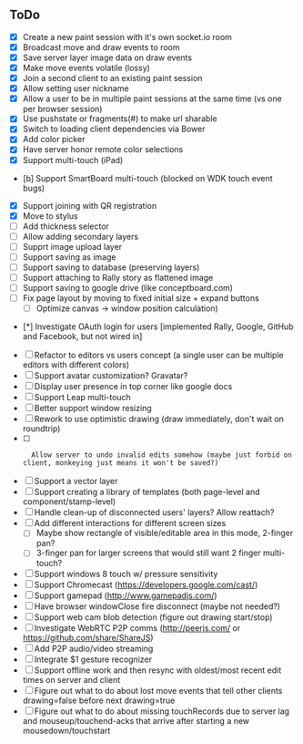 ToDo
----
- [x] Create a new paint session with it's own socket.io room
- [x] Broadcast move and draw events to room
- [x] Save server layer image data on draw events
- [x] Make move events volatile (lossy)
- [x] Join a second client to an existing paint session
- [x] Allow setting user nickname
- [x] Allow a user to be in multiple paint sessions at the same time (vs one per browser session)
- [x] Use pushstate or fragments(#) to make url sharable
- [x] Switch to loading client dependencies via Bower
- [x] Add color picker
- [x] Have server honor remote color selections
- [x] Support multi-touch (iPad)
- [b] Support SmartBoard multi-touch (blocked on WDK touch event bugs)
- [x] Support joining with QR registration
- [x] Move to stylus
- [ ] Add thickness selector
- [ ] Allow adding secondary layers
- [ ] Supprt image upload layer
- [ ] Support saving as image
- [ ] Support saving to database (preserving layers)
- [ ] Support attaching to Rally story as flattened image
- [ ] Support saving to google drive (like conceptboard.com)
- [ ] Fix page layout by moving to fixed initial size + expand buttons
	- [ ] Optimize canvas -> window position calculation)
- [*] Investigate OAuth login for users [implemented Rally, Google, GitHub and Facebook, but not wired in]
- [ ] Refactor to editors vs users concept (a single user can be multiple editors with different colors)
- [ ] Support avatar customization?  Gravatar?
- [ ] Display user presence in top corner like google docs
- [ ] Support Leap multi-touch
- [ ] Better support window resizing
- [ ] Rework to use optimistic drawing (draw immediately, don't wait on roundtrip)
- [ ]		Allow server to undo invalid edits somehow (maybe just forbid on client, monkeying just means it won't be saved?)
- [ ] Support a vector layer
- [ ] Support creating a library of templates (both page-level and component/stamp-level)
- [ ] Handle clean-up of disconnected users' layers?  Allow reattach?
- [ ] Add different interactions for different screen sizes
	- [ ] Maybe show rectangle of visible/editable area in this mode, 2-finger pan?
	- [ ] 3-finger pan for larger screens that would still want 2 finger multi-touch?
- [ ] Support windows 8 touch w/ pressure sensitivity
- [ ] Support Chromecast (https://developers.google.com/cast/)
- [ ] Support gamepad (http://www.gamepadjs.com/)
- [ ] Have browser windowClose fire disconnect (maybe not needed?)
- [ ] Support web cam blob detection (figure out drawing start/stop)
- [ ] Investigate WebRTC P2P comms (http://peerjs.com/ or https://github.com/share/ShareJS)
- [ ] Add P2P audio/video streaming
- [ ] Integrate $1 gesture recognizer
- [ ] Support offline work and then resync with oldest/most recent edit times on server and client
- [ ] Figure out what to do about lost move events that tell other clients drawing=false before next drawing=true
- [ ] Figure out what to do about missing touchRecords due to server lag and mouseup/touchend-acks that arrive after starting a new mousedown/touchstart